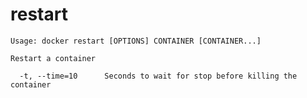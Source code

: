 <!--[metadata]>
+++
title = "restart"
description = "The restart command description and usage"
keywords = ["restart, container, Docker"]
[menu.main]
parent = "smn_cli"
weight=1
+++
<![end-metadata]-->

# restart

    Usage: docker restart [OPTIONS] CONTAINER [CONTAINER...]

    Restart a container

      -t, --time=10      Seconds to wait for stop before killing the container

